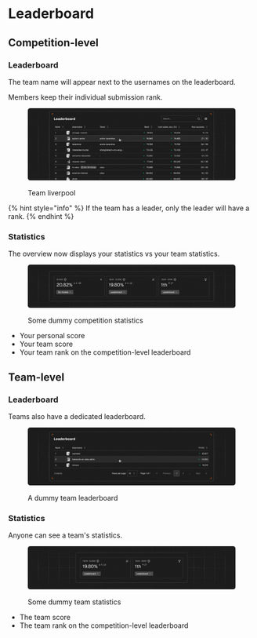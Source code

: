 # Leaderboard

## Competition-level

### Leaderboard

The team name will appear next to the usernames on the leaderboard.

Members keep their individual submission rank.

<figure><img src="../../.gitbook/assets/Leaderboard - 1.png" alt=""><figcaption><p>Team liverpool</p></figcaption></figure>

{% hint style="info" %}
If the team has a leader, only the leader will have a rank.
{% endhint %}

### Statistics

The overview now displays your statistics vs your team statistics.

<figure><img src="../../.gitbook/assets/Statistics - 1.png" alt=""><figcaption><p>Some dummy competition statistics</p></figcaption></figure>

* Your personal score
* Your team score
* Your team rank on the competition-level leaderboard

## Team-level

### Leaderboard

Teams also have a dedicated leaderboard.

<figure><img src="../../.gitbook/assets/Leaderboard - 2.png" alt=""><figcaption><p>A dummy team leaderboard</p></figcaption></figure>

### Statistics

Anyone can see a team's statistics.

<figure><img src="../../.gitbook/assets/Statistics - 2.png" alt=""><figcaption><p>Some dummy team statistics</p></figcaption></figure>

* The team score
* The team rank on the competition-level leaderboard
